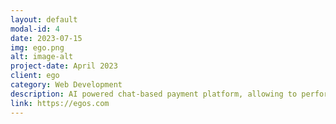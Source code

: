 ```yaml
---
layout: default
modal-id: 4
date: 2023-07-15
img: ego.png
alt: image-alt
project-date: April 2023
client: ego
category: Web Development
description: AI powered chat-based payment platform, allowing to perform complex actions by writing 1 simple sentence even with typos by orchestrating LLMs with various APIs.
link: https://egos.com
---
```


